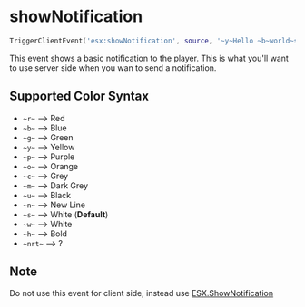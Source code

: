 # showNotification

```lua
TriggerClientEvent('esx:showNotification', source, '~y~Hello ~b~world~s~!')
```

This event shows a basic notification to the player. This is what you'll want to use server side when you wan to send a notification.

## Supported Color Syntax

* `~r~` --> Red
* `~b~` --> Blue
* `~g~` --> Green
* `~y~` --> Yellow
* `~p~` --> Purple
* `~o~` --> Orange
* `~c~` --> Grey
* `~m~` --> Dark Grey
* `~u~` --> Black
* `~n~` --> New Line
* `~s~` --> White (**Default**)
* `~w~` --> White
* `~h~` --> Bold
* `~nrt~` --> ?

## Note

Do not use this event for client side, instead use [ESX.ShowNotification](../functions/shownotification.md)
